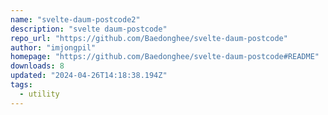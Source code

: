 ```yaml
---
name: "svelte-daum-postcode2"
description: "svelte daum-postcode"
repo_url: "https://github.com/Baedonghee/svelte-daum-postcode"
author: "imjongpil"
homepage: "https://github.com/Baedonghee/svelte-daum-postcode#README"
downloads: 8
updated: "2024-04-26T14:18:38.194Z"
tags: 
  - utility
---
```

